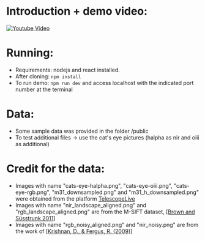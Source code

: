 # Introduction + demo video:

[![Youtube Video](https://img.youtube.com/vi/2M7eh4eoOcU/0.jpg)](https://www.youtube.com/watch?v=2M7eh4eoOcU)

# Running:

- Requirements: nodejs and react installed.
- After cloning: `npm install`
- To run demo: `npm run dev` and access localhost with the indicated port number at the terminal

# Data:

- Some sample data was provided in the folder /public
- To test additional files -> use the cat's eye pictures (halpha as nir and oiii as additional)

# Credit for the data:

- Images with name "cats-eye-halpha.png", "cats-eye-oiii.png", "cats-eye-rgb.png", "m31_downsampled.png" and "m31_h_downsampled.png" were obtained from the platform [TelescopeLive](https://telescope.live/home)
- Images with name "nir_landscape_aligned.png" and "rgb_landscape_aligned.png" are from the M-SIFT dataset, [[Brown and Süsstrunk 2011]](https://ieeexplore.ieee.org/document/5995637)
- Images with name "rgb_noisy_aligned.png" and "nir_noisy.png" are from the work of [[Krishnan, D., & Fergus, R. (2009)]](https://dl.acm.org/doi/abs/10.1145/1531326.1531402)
